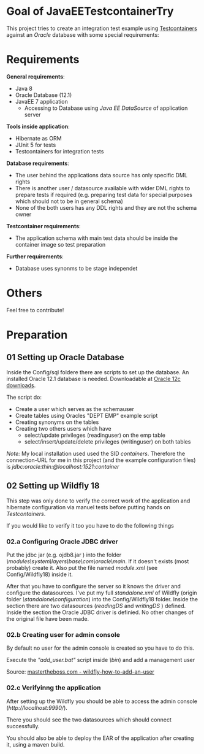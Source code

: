 # Goal of JavaEETestcontainerTry

This project tries to create an integration test example using [Testcontainers](https://github.com/testcontainers/testcontainers-java) against an _Oracle_ database with some special requirements:

# Requirements

**General requirements**:
* Java 8
* Oracle Database (12.1)
* JavaEE 7 application
  * Accessing to Database using _Java EE DataSource_ of application server

**Tools inside application**:
* Hibernate as ORM
* JUnit 5 for tests
* Testcontainers for integration tests

**Database requirements**:
* The user behind the applications data source has only specific DML rights
* There is another user / datasource available with wider DML rights to prepare tests if required (e.g. preparing
test data for special purposes which should not to be in general schema) 
* None of the both users has any DDL rights and they are not the schema owner

**Testcontainer requirements**:
* The application schema with main test data should be inside the container image so test preparation 

**Further requirements**:
* Database uses synonms to be stage independet

# Others

Feel free to contribute!


# Preparation
## 01 Setting up Oracle Database
Inside the Config/sql foldere there are scripts to set up the database.
An installed Oracle 12.1 database is needed. Downloadable at [Oracle 12c downloads](https://www.oracle.com/database/technologies/oracle12c-windows-downloads.html).

The script do:
* Create a user which serves as the schemauser
* Create tables using Oracles "DEPT EMP" example script
* Creating synonyms on the tables
* Creating two others users which have
    * select/update privileges (readinguser) on the emp table
    * select/insert/update/delete privileges (writinguser) on both tables
    
*Note:* My local installation used used the SID _containers_. Therefore the connection-URL for me in this project
(and the example configuration files) is _jdbc:oracle:thin:@localhost:1521:container_    
    
## 02 Setting up Wildfly 18
This step was only done to verify the correct work of the application and hibernate configuration
via manuel tests before putting hands on _Testcontainers_.

If you would like to verify it too you have to do the following things

### 02.a Configuring Oracle JDBC driver ### 

Put the jdbc jar (e.g. ojdb8.jar ) into the folder _<WILDFLY-DIR>\modules\system\layers\base\com\oracle\main_.
If it doesn't exists (most probably) create it.
Also put the file named _module.xml_ (see Config/Wildfly18) inside it.

After that you have to configure the server so it knows the driver and configure the datasources.
I've put my full _standalone.xml_ of Wildfly (origin folder _<WILDFLY-DIR>\standalone\configuration_) into the Config/Wildfly18 folder.
Inside the _<datasources>_ section there are two datasources (_readingDS_ and _writingDS_ ) defined.
Inside the _<drivers>_ section the Oracle JDBC driver is definied.
No other changes of the original file have been made.

### 02.b Creating user for admin console ###

By default no user for the admin console is created so you have to do this.

Execute the _"add_user.bat"_ script inside _<WILDFLY-DIR>\bin_) and add a management user

Source: [mastertheboss.com - wildfly-how-to-add-an-user](http://www.mastertheboss.com/jboss-server/jboss-script/wildfly-how-to-add-an-user )
 

### 02.c Verifyinng the application ###

After setting up the Wildfly you should be able to access the admin console (_http://localhost:9990/_).

There you should see the two datasources which should connect successfully.
 
You should also be able to deploy the EAR of the application after creating it, using a maven build.


